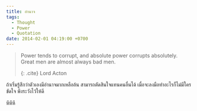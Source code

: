 ```yaml
---
title: อำนาจ
tags:
  - Thought
  - Power
  - Quotation
date: 2014-02-01 04:19:00 +0700
---
```


> Power tends to corrupt, and absolute power corrupts absolutely. Great men are almost always bad men.
>
> {: .cite}
> Lord Acton

ถ้าเริ่มรู้สึกว่าตัวเองมีอำนาจมากเหลือล้น สามารถตัดสินใจแทนคนอื่นได้ เมื่อจะลงมือทำอะไรก็ไม่มีใครขัดใจ พึงระวังไว้ให้ดี

หึหึหึ
